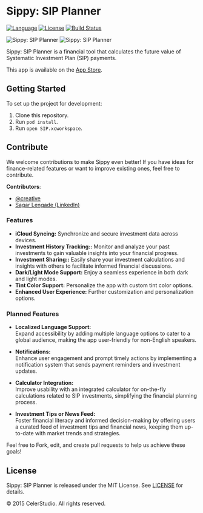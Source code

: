 # Sippy: SIP Planner

[![Language](https://img.shields.io/badge/swift-4.2-brightgreen.svg)](https://swift.org)
[![License](https://img.shields.io/github/license/JakeLin/SwiftWeather.svg?style=flat)](LICENSE)
[![Build Status](https://travis-ci.org/tirupati17/sip-calculator-swift.svg?branch=master)](https://travis-ci.org/tirupati17/sip-calculator-swift)

![Sippy: SIP Planner](https://raw.githubusercontent.com/tirupati17/sip-calculator-swift/master/Screenshots/1.png)
![Sippy: SIP Planner](https://raw.githubusercontent.com/tirupati17/sip-calculator-swift/master/Screenshots/2.png)

Sippy: SIP Planner is a financial tool that calculates the future value of Systematic Investment Plan (SIP) payments.

This app is available on the [App Store](https://itunes.apple.com/in/app/sip-calculator/id1092822415?ls=1&mt=8).

## Getting Started

To set up the project for development:

1. Clone this repository.
2. Run `pod install`.
3. Run `open SIP.xcworkspace`.

## Contribute

We welcome contributions to make Sippy even better! If you have ideas for finance-related features or want to improve existing ones, feel free to contribute.

**Contributors**:
- [@creative](https://github.com/creative)
- [Sagar Lengade (LinkedIn)](https://www.linkedin.com/in/sagarlengade)

### Features

- **iCloud Syncing:** Synchronize and secure investment data across devices.
- **Investment History Tracking::** Monitor and analyze your past investments to gain valuable insights into your financial progress.
- **Investment Sharing::** Easily share your investment calculations and insights with others to facilitate informed financial discussions.
- **Dark/Light Mode Support:** Enjoy a seamless experience in both dark and light modes.
- **Tint Color Support:** Personalize the app with custom tint color options.
- **Enhanced User Experience:** Further customization and personalization options.

### Planned Features

- **Localized Language Support:**  
  Expand accessibility by adding multiple language options to cater to a global audience, making the app user-friendly for non-English speakers.

- **Notifications:**  
  Enhance user engagement and prompt timely actions by implementing a notification system that sends payment reminders and investment updates.

- **Calculator Integration:**  
  Improve usability with an integrated calculator for on-the-fly calculations related to SIP investments, simplifying the financial planning process.

- **Investment Tips or News Feed:**  
  Foster financial literacy and informed decision-making by offering users a curated feed of investment tips and financial news, keeping them up-to-date with market trends and strategies.


Feel free to Fork, edit, and create pull requests to help us achieve these goals!

## License

Sippy: SIP Planner is released under the MIT License. See [LICENSE](LICENSE) for details.

© 2015 CelerStudio. All rights reserved.
